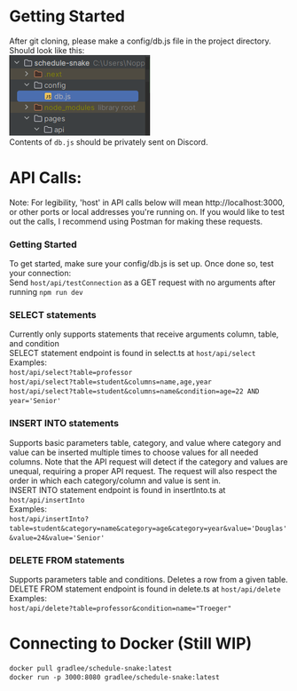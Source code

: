 # Getting Started
After git cloning, please make a config/db.js file in the project directory. Should look like this:</br>
![img.png](img.png)</br>
Contents of ```db.js``` should be privately sent on Discord.

# API Calls:
Note: For legibility, 'host' in API calls below will mean http://localhost:3000, or other ports or local addresses you're running on. If you would like to test out the calls, I recommend using Postman for making these requests.
### Getting Started
To get started, make sure your config/db.js is set up. Once done so, test your connection:</br> 
Send ```host/api/testConnection``` as a GET request with no arguments after running ```npm run dev```
### SELECT statements
Currently only supports statements that receive arguments column, table, and condition</br>
SELECT statement endpoint is found in select.ts at ```host/api/select```</br>
Examples:</br>
```host/api/select?table=professor```</br>
```host/api/select?table=student&columns=name,age,year```</br>
```host/api/select?table=student&columns=name&condition=age=22 AND year='Senior'```
### INSERT INTO statements
Supports basic parameters table, category, and value where category and value can be inserted multiple times to choose values for all needed columns.
Note that the API request will detect if the category and values are unequal, requiring a proper API request. The request will also
respect the order in which each category/column and value is sent in.</br>
INSERT INTO statement endpoint is found in insertInto.ts at ```host/api/insertInto```</br>
Examples:</br>
```host/api/insertInto?table=student&category=name&category=age&category=year&value='Douglas'&value=24&value='Senior'```
### DELETE FROM statements
Supports parameters table and conditions. Deletes a row from a given table.</br>
DELETE FROM statement endpoint is found in delete.ts at ```host/api/delete```</br>
Examples:</br>
```host/api/delete?table=professor&condition=name="Troeger"```
# Connecting to Docker (Still WIP)
```
docker pull gradlee/schedule-snake:latest
docker run -p 3000:8080 gradlee/schedule-snake:latest
```
